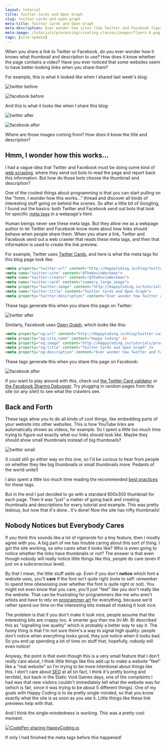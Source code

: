 ```yaml
---
layout: tutorial
title: Twitter Cards and Open Graph
slug: twitter-cards-and-open-graph
meta-title: Twitter Cards and Open Graph
meta-description: Ever wonder how sites like Twitter and Facebook figure out what to show when you share a link?
meta-image: /tutorials/processing/creating-classes/images/flyers-4.png
tags: [site-update]
---
```


When you share a link to Twitter or Facebook, do you ever wonder how it knows what thumbnail and description to use? How does it know whether the page contains a video? Have you ever noticed that some websites seem to have better-looking links when you share them?

For example, this is what it looked like when I shared last week's blog:

![twitter before](/blog/images/twitter-cards-and-open-graph/twitter-before.png)

![facebook before](/blog/images/twitter-cards-and-open-graph/facebook-before.png)

And this is what it looks like when I share this blog:

![twitter after](/blog/images/twitter-cards-and-open-graph/twitter-after.png)

![facebook after](/blog/images/twitter-cards-and-open-graph/facebook-after.png)

Where are those images coming from? How does it know the title and description?

## Hmm, I wonder how this works...

I had a vague idea that Twitter and Facebook must be doing some kind of [web scraping](https://en.wikipedia.org/wiki/Web_scraping), where they send out bots to read the page and report back this information. But how do those bots choose the thumbnail and description?

One of the coolest things about programming is that you can start pulling on the "hmm, I wonder how this works..." thread and discover all kinds of interesting stuff going on behind the scenes. So after a little bit of Googling, I found out the basics: both Twitter and Facebook send out bots that look for specific [meta tags](http://www.w3schools.com/tags/tag_meta.asp) in a webpage's html.

Human beings never see these meta tags. But they allow me as a webpage author to let Twitter and Facebook know more about how links should behave when people share them. When you share a link, Twitter and Facebook send out a web crawler that reads these meta tags, and then that information is used to create the link preview.

For example, Twitter uses [Twitter Cards](https://dev.twitter.com/cards/overview), and here is what the meta tags for this blog page look like:

```html
<meta property="twitter:url" content="http://HappyCoding.io/blog/twitter-cards-and-open-graph" />
<meta name="twitter:site" content="@TheKevinWorkman">
<meta name="twitter:creator" content="@TheKevinWorkman">
<meta name="twitter:card" content="summary_large_image">
<meta property="twitter:image" content="http://HappyCoding.io/tutorials/processing/creating-classes/images/flyers-4.png" />
<meta name="twitter:title" content="Twitter Cards and Open Graph">
<meta property="twitter:description" content="Ever wonder how Twitter and Facebook figure out what to show when you share a link?" />
```

These tags generate this when you share this page on Twitter:

![twitter after](/blog/images/twitter-cards-and-open-graph/twitter-after.png)

Similarly, Facebook uses [Open Graph](https://developers.facebook.com/docs/sharing/webmasters), which looks like this:

```html
<meta property="og:url" content="http://HappyCoding.io/blog/twitter-cards-and-open-graph" />
<meta property="og:site_name" content="Happy Coding" />
<meta property="og:image" content="http://HappyCoding.io/tutorials/processing/creating-classes/images/flyers-4.png" />
<meta property="og:title" content="Twitter Cards and Open Graph" />
<meta property="og:description" content="Ever wonder how Twitter and Facebook figure out what to show when you share a link?" />
```

These tags generate this when you share this page on Facebook:

![facebook after](/blog/images/twitter-cards-and-open-graph/facebook-after.png)

If you want to play around with this, check out [the Twitter Card validator](https://cards-dev.twitter.com/validator) or [the Facebook Sharing Debugger](https://developers.facebook.com/tools/debug/sharing/). Try plugging in random pages from this site (or any site!) to see what the crawlers see.

## Back and Forth

These tags allow you to do all kinds of cool things, like embedding parts of your website into other websites. This is how YouTube links are automatically shown as videos, for example. So I spent a little too much time trying to figure out exactly what our links should look like. Maybe they should show small thumbnails instead of big thumbnails?

![twitter small](/blog/images/twitter-cards-and-open-graph/twitter-small.png)

(I could still go either way on this one, so I'd be curious to hear from people on whether they like big thumbnails or small thumbnails more. Pedants of the world unite!)

I also spent a little too much time reading the recommended [best practices](https://developers.facebook.com/docs/sharing/best-practices) for these tags.

But in the end I just decided to go with a standard 600x300 thumbnail for each page. Then it was "just" a matter of going back and creating thumbnails and descriptions for every tutorial and example. This was pretty tedious, but now that it's done.. it's done! Now the site has nifty thumbnails!

## Nobody Notices but Everybody Cares

If you think this sounds like a lot of rigmarole for a tiny feature, then I mostly agree with you. A big part of me has trouble caring about this sort of thing. I got the site working, so who cares what it looks like? Who is even going to notice whether the links have thumbnails or not? The answer is that even though nobody will really notice little things like this, people do care (even if just on a subconscious level).

By that I mean, the little stuff adds up. Even if you don't **notice** which font a website uses, you'll **care** if the font isn't quite right (note to self: remember to spend time obesessing over whether the font is quite right or not). You might not even know that you care, you'll just "feel" like you don't really like the website. That can be frustrating for programmers like me who aren't artists and have to rely on [programmer art](https://en.wikipedia.org/wiki/Programmer_art) for everything, because we'd rather spend our time on the interesting bits instead of making it look nice.

The problem is that if you don't make it look nice, people assume that the interesting bits are crappy too. A smarter guy than me (hi Mr. B) described this as "signalling low quality" which is probably a better way to say it. The funny thing is that I'm not sure there's a way to signal high quality: people don't notice when everything looks good, they just notice when it looks bad. So you end up spending a lot of time on stuff that, hopefully, nobody will even notice!

Anyway, the point is that even though this is a very small feature that I don't *really* care about, I think little things like this add up to make a website "feel" like a "real website" so I'm trying to be more intentional about things like this. I don't care about [SEO](https://en.wikipedia.org/wiki/Search_engine_optimization) at all (in fact, I think it's pretty boring and terrible), but back in the Static Void Games days, one of the complaints I had was that new visitors couldn't immediately tell what the website was for (which is fair, since it was trying to be about 5 different things). One of my goals with Happy Coding is to be pretty single-minded, so that you know exactly what the site is as soon as you see it. Little things like these link previews help with that.

And I think the single-mindedness is working. This was a pretty cool moment:

[![CodePen sharing HappyCoding.io](/blog/images/twitter-cards-and-open-graph/codepen-sharing.png)](https://www.facebook.com/CodePen/posts/556280147910004)

If only I had finished the meta tags before this happened!
